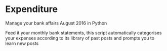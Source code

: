 # Expenditure
Manage your bank affairs
August 2016
in Python

Feed it your monthly bank statements, this script automatically categorises your expenses according to its library of past posts and prompts you to learn new posts
